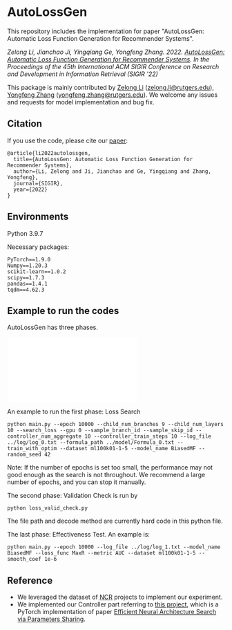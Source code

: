 # AutoLossGen

This repository includes the implementation for paper "AutoLossGen: Automatic Loss Function Generation for Recommender Systems".

*Zelong Li, Jianchao Ji, Yingqiang Ge, Yongfeng Zhang. 2022. [AutoLossGen: Automatic Loss Function Generation for Recommender Systems](). In the Proceedings of the 45th International ACM SIGIR Conference on Research and Development in Information Retrieval (SIGIR '22)*

This package is mainly contributed by [Zelong Li](https://github.com/lzl65825) (zelong.li@rutgers.edu), [Yongfeng Zhang](https://github.com/evison) (yongfeng.zhang@rutgers.edu).
We welcome any issues and requests for model implementation and bug fix.

## Citation

If you use the code, please cite our [paper]():

```
@article{li2022autolossgen,
  title={AutoLossGen: Automatic Loss Function Generation for Recommender Systems},
  author={Li, Zelong and Ji, Jianchao and Ge, Yingqiang and Zhang, Yongfeng},
  journal={SIGIR},
  year={2022}
}
```

## Environments

Python 3.9.7

Necessary packages:

```
PyTorch==1.9.0
Numpy==1.20.3
scikit-learn==1.0.2
scipy==1.7.3
pandas==1.4.1
tqdm==4.62.3
```

## Example to run the codes

AutoLossGen has three phases. 

<embed src="/pics/Loss_Generation_Process_ver2.0.pdf" type="application/pdf">

An example to run the first phase: Loss Search

```
python main.py --epoch 10000 --child_num_branches 9 --child_num_layers 10 --search_loss --gpu 0 --sample_branch_id --sample_skip_id --controller_num_aggregate 10 --controller_train_steps 10 --log_file ../log/log_0.txt --formula_path ../model/Formula_0.txt --train_with_optim --dataset ml100k01-1-5 --model_name BiasedMF --random_seed 42
```

Note: If the number of epochs is set too small, the performance may not good enough as the search is not throughout. 
We recommend a large number of epochs, and you can stop it manually. 

The second phase: Validation Check is run by 

```
python loss_valid_check.py
```

The file path and decode method are currently hard code in this python file.

The last phase: Effectiveness Test. An example is:

```
python main.py --epoch 10000 --log_file ../log/log_1.txt --model_name BiasedMF --loss_func MaxR --metric AUC --dataset ml100k01-1-5 --smooth_coef 1e-6
```

## Reference

- We leveraged the dataset of [NCR](https://github.com/rutgerswiselab/NCR) projects to implement our experiment.
- We implemented our Controller part referring to [this project](https://github.com/TDeVries/enas_pytorch/), which is a PyTorch implementation of paper [Efficient Neural Architecture Search via Parameters Sharing](https://arxiv.org/abs/1802.03268).